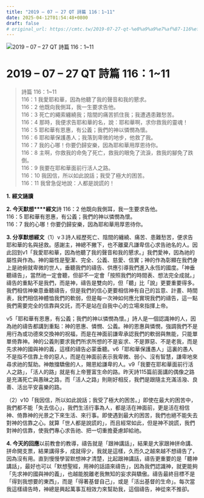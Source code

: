 ```yaml
---
title: "2019 – 07 – 27 QT 詩篇 116：1~11"
date: 2025-04-12T01:54:48+0800
draft: false
# original_url: https://cmtc.tw/2019-07-27-qt-%e8%a9%a9%e7%af%87-116%ef%bc%9a111
---
```


![2019 – 07 – 27 QT 詩篇 116：1~11](/images/qt.jpg   "2019 – 07 – 27 QT 詩篇 116：1~11")

# 2019 – 07 – 27 QT 詩篇 116：1~11

> 詩篇 116：1~11  
> 116：1 我愛耶和華，因為他聽了我的聲音和我的懇求。  
> 116：2 他既向我側耳，我一生要求告他。  
> 116：3 死亡的繩索纏繞我；陰間的痛苦抓住我；我遭遇患難愁苦。  
> 116：4 那時，我便求告耶和華的名，說：耶和華啊，求你救我的靈魂！  
> 116：5 耶和華有恩惠，有公義；我們的神以憐憫為懷。  
> 116：6 耶和華保護愚人；我落到卑微的地步，他救了我。  
> 116：7 我的心哪！你要仍歸安樂，因為耶和華用厚恩待你。  
> 116：8 主啊，你救我的命免了死亡，救我的眼免了流淚，救我的腳免了跌倒。  
> 116：9 我要在耶和華面前行活人之路。  
> 116：10 我因信，所以如此說話；我受了極大的困苦。  
> 116：11 我曾急促地說：人都是說謊的！

**1.** **經文誦讀**

**2. 今天默想****經文**詩 116：2 他既向我側耳，我一生要求告他。  
116：5 耶和華有恩惠，有公義；我們的神以憐憫為懷。  
116：7 我的心哪！你要仍歸安樂，因為耶和華用厚恩待你。

**3. 分享默想經文**（1）v３詩人經歷死亡、陰間的纏繞、痛苦、患難愁苦，便求告耶和華的名與拯救。感謝主，神總不撇下，也不離棄凡謙卑信心求告祂名的人。因此回到v1「我愛耶和華，因為他聽了我的聲音和我的懇求。」我們愛神，因為祂的屬性與作為。神的屬性是聖潔、完全、公義、慈愛、信實；神的作為彰顯在我們身上是祂俯就卑微的世人，垂聽我們的禱告、供應引導我們進入永恆的國度。「神垂聽禱告」，當然祂一定會聽，但卻不一定會「按照我們的時間表、想法完全成就。」禱告的重點不是我們，而是神，禱告是雙向的，但「聽」比「說」更要重要得多。我們相信神樂意垂聽禱告，但是我們的信心更要相信神有自己的旨意、計畫、時間表，我們相信神體恤我們的軟弱，但是每一次神如何應允實現我們的禱告，這一點我們需要完全的信靠與交託，而不是站在自我中心的立場來指揮上帝。

v5「耶和華有恩惠，有公義；我們的神以憐憫為懷。」詩人是一個認識神的人，因為祂的禱告都講到重點：神的恩惠、憐憫、公義。神的恩惠與憐憫，強調我們不是用行為或功德來交換神的祝福，而是在神面前謙卑承認我們的軟弱與無能，只能單單倚靠神。神的公義則要求我們所求所想的不是妄求、不是罪惡、不是老我，而是先求神的國與神的義，這樣的禱告必蒙垂聽。v6「耶和華保護愚人」這裏的愚人不是指不信靠上帝的惡人，而是在神面前表示我卑微、弱小、沒有智慧，謙卑地來尋求祂的幫助。神敵擋驕傲的人，賜恩給謙卑的人。v9「我要在耶和華面前行活人之路」，「活人的路」就是有上帝豐富生命的路。昨天詩115篇前面講的偶像之路是充滿死亡與愚昧之路，而「活人之路」則剛好相反，我們是跟隨主充滿活潑、良善、活出平安喜樂的路。

（2）v10「我因信，所以如此說話；我受了極大的困苦。」即使在最大的困苦中，我們都不能「失去信心」，我們生活行事為人，都是活在神面前，更是活在相信神、倚靠神的光景之下來生活、來行事。即使遇到最大的困苦，我們也絕不能失去對神的信靠之心。就算「世人都是說謊的」，而且經常如此，但是神不說謊，我們對神的信靠，使我們專心求告祂、把一切重擔憂慮卸給祂。

**4. 今天的回應**以前教會的教導，禱告就是「跟神講話」，結果是大家跟神拼命講、拼命開支票，結果講得多，成就得少，我就是這樣，久而久之越來越不想禱告了，因為沒有用。直到慢慢學習默想神才清楚，比起跟神講話，禱告更重要的是「聽神講話」，最好也可以「默想聖經，用神的話語來禱告」，因為我們認識神，就更能夠「先求神的國與神的義」，也越能脫離老我無知的妄求與驕傲。禱告最終目標不是「得到我想要的東西」，而是「得著基督自己」，或是「活出基督的生命」。每次當我這樣禱告時，神總是興起萬事互相效力來幫助我，這個禱告，神從來不推卻。